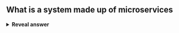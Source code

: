 ## What is a system made up of microservices
<details>
<summary><b>Reveal answer</b></summary>
A microservice system consists of multiple programs that run as multiple processes and communicate by sending messages over a networks<br><img src="../../../../../media/paste-4711ba101ccc6e5002521302c18b6e7ca496fb15.jpg">
</details>
